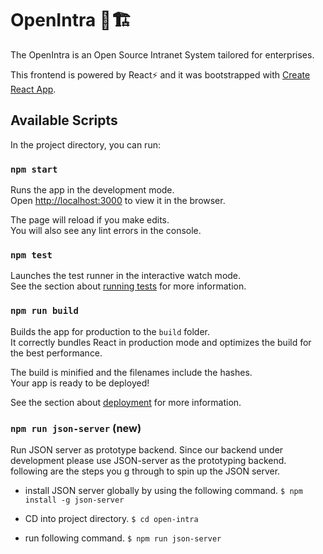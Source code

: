 # OpenIntra 🚀🏗

The OpenIntra is an Open Source Intranet System tailored for enterprises.

This frontend is powered by React⚡ and it was bootstrapped with [Create React App](https://github.com/facebook/create-react-app).

## Available Scripts

In the project directory, you can run:

### `npm start`

Runs the app in the development mode.<br />
Open [http://localhost:3000](http://localhost:3000) to view it in the browser.

The page will reload if you make edits.<br />
You will also see any lint errors in the console.

### `npm test`

Launches the test runner in the interactive watch mode.<br />
See the section about [running tests](https://facebook.github.io/create-react-app/docs/running-tests) for more information.

### `npm run build`

Builds the app for production to the `build` folder.<br />
It correctly bundles React in production mode and optimizes the build for the best performance.

The build is minified and the filenames include the hashes.<br />
Your app is ready to be deployed!

See the section about [deployment](https://facebook.github.io/create-react-app/docs/deployment) for more information.

### `npm run json-server` (new)

Run JSON server as prototype backend. Since our backend under development please use JSON-server as the prototyping backend. following are the steps you g through to spin up the JSON server.

- install JSON server globally by using the following command.
  `$ npm install -g json-server`

- CD into project directory.
  `$ cd open-intra`

- run following command.
  `$ npm run json-server`
